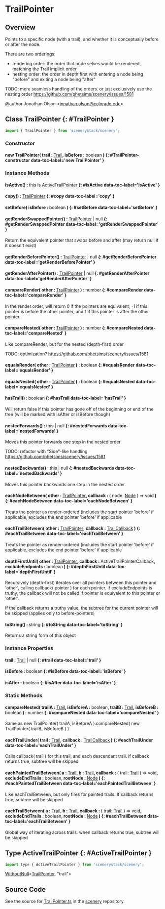 # TrailPointer

## Overview

Points to a specific node (with a trail), and whether it is conceptually before or after the node.

There are two orderings:
- rendering order: the order that node selves would be rendered, matching the Trail implicit order
- nesting order:   the order in depth first with entering a node being "before" and exiting a node being "after"

TODO: more seamless handling of the orders. or just exclusively use the nesting order https://github.com/phetsims/scenery/issues/1581

@author Jonathan Olson &lt;jonathan.olson@colorado.edu&gt;

## Class TrailPointer {: #TrailPointer }


```js
import { TrailPointer } from 'scenerystack/scenery';
```
### Constructor

#### new TrailPointer( trail : <span style="font-weight: 400;">[Trail](../scenery/Trail.md)</span>, isBefore : <span style="font-weight: 400;"><span style="color: hsla(calc(var(--md-hue) + 180deg),80%,40%,1);">boolean</span></span> ) {: #TrailPointer-constructor data-toc-label='new TrailPointer' }

### Instance Methods

#### isActive() : <span style="font-weight: 400;"><span style="color: hsla(calc(var(--md-hue) + 180deg),80%,40%,1);">this</span> is [ActiveTrailPointer](../scenery/TrailPointer.md#ActiveTrailPointer)</span> {: #isActive data-toc-label='isActive' }

#### copy() : <span style="font-weight: 400;">[TrailPointer](../scenery/TrailPointer.md)</span> {: #copy data-toc-label='copy' }

#### setBefore( isBefore : <span style="font-weight: 400;"><span style="color: hsla(calc(var(--md-hue) + 180deg),80%,40%,1);">boolean</span></span> ) {: #setBefore data-toc-label='setBefore' }

#### getRenderSwappedPointer() : <span style="font-weight: 400;">[TrailPointer](../scenery/TrailPointer.md) | <span style="color: hsla(calc(var(--md-hue) + 180deg),80%,40%,1);">null</span></span> {: #getRenderSwappedPointer data-toc-label='getRenderSwappedPointer' }

Return the equivalent pointer that swaps before and after (may return null if it doesn't exist)

#### getRenderBeforePointer() : <span style="font-weight: 400;">[TrailPointer](../scenery/TrailPointer.md) | <span style="color: hsla(calc(var(--md-hue) + 180deg),80%,40%,1);">null</span></span> {: #getRenderBeforePointer data-toc-label='getRenderBeforePointer' }

#### getRenderAfterPointer() : <span style="font-weight: 400;">[TrailPointer](../scenery/TrailPointer.md) | <span style="color: hsla(calc(var(--md-hue) + 180deg),80%,40%,1);">null</span></span> {: #getRenderAfterPointer data-toc-label='getRenderAfterPointer' }

#### compareRender( other : <span style="font-weight: 400;">[TrailPointer](../scenery/TrailPointer.md)</span> ) : <span style="font-weight: 400;"><span style="color: hsla(calc(var(--md-hue) + 180deg),80%,40%,1);">number</span></span> {: #compareRender data-toc-label='compareRender' }

In the render order, will return 0 if the pointers are equivalent, -1 if this pointer is before the
other pointer, and 1 if this pointer is after the other pointer.

#### compareNested( other : <span style="font-weight: 400;">[TrailPointer](../scenery/TrailPointer.md)</span> ) : <span style="font-weight: 400;"><span style="color: hsla(calc(var(--md-hue) + 180deg),80%,40%,1);">number</span></span> {: #compareNested data-toc-label='compareNested' }

Like compareRender, but for the nested (depth-first) order

TODO: optimization? https://github.com/phetsims/scenery/issues/1581

#### equalsRender( other : <span style="font-weight: 400;">[TrailPointer](../scenery/TrailPointer.md)</span> ) : <span style="font-weight: 400;"><span style="color: hsla(calc(var(--md-hue) + 180deg),80%,40%,1);">boolean</span></span> {: #equalsRender data-toc-label='equalsRender' }

#### equalsNested( other : <span style="font-weight: 400;">[TrailPointer](../scenery/TrailPointer.md)</span> ) : <span style="font-weight: 400;"><span style="color: hsla(calc(var(--md-hue) + 180deg),80%,40%,1);">boolean</span></span> {: #equalsNested data-toc-label='equalsNested' }

#### hasTrail() : <span style="font-weight: 400;"><span style="color: hsla(calc(var(--md-hue) + 180deg),80%,40%,1);">boolean</span></span> {: #hasTrail data-toc-label='hasTrail' }

Will return false if this pointer has gone off of the beginning or end of the tree (will be marked with isAfter or
isBefore though)

#### nestedForwards() : <span style="font-weight: 400;"><span style="color: hsla(calc(var(--md-hue) + 180deg),80%,40%,1);">this</span> | <span style="color: hsla(calc(var(--md-hue) + 180deg),80%,40%,1);">null</span></span> {: #nestedForwards data-toc-label='nestedForwards' }

Moves this pointer forwards one step in the nested order

TODO: refactor with "Side"-like handling https://github.com/phetsims/scenery/issues/1581

#### nestedBackwards() : <span style="font-weight: 400;"><span style="color: hsla(calc(var(--md-hue) + 180deg),80%,40%,1);">this</span> | <span style="color: hsla(calc(var(--md-hue) + 180deg),80%,40%,1);">null</span></span> {: #nestedBackwards data-toc-label='nestedBackwards' }

Moves this pointer backwards one step in the nested order

#### eachNodeBetween( other : <span style="font-weight: 400;">[TrailPointer](../scenery/TrailPointer.md)</span>, callback : <span style="font-weight: 400;">( node: [Node](../scenery/Node.md) ) =&gt; <span style="color: hsla(calc(var(--md-hue) + 180deg),80%,40%,1);">void</span></span> ) {: #eachNodeBetween data-toc-label='eachNodeBetween' }

Treats the pointer as render-ordered (includes the start pointer 'before' if applicable, excludes the end pointer
'before' if applicable

#### eachTrailBetween( other : <span style="font-weight: 400;">[TrailPointer](../scenery/TrailPointer.md)</span>, callback : <span style="font-weight: 400;">[TrailCallback](../scenery/Trail.md#TrailCallback)</span> ) {: #eachTrailBetween data-toc-label='eachTrailBetween' }

Treats the pointer as render-ordered (includes the start pointer 'before' if applicable, excludes the end pointer
'before' if applicable

#### depthFirstUntil( other : <span style="font-weight: 400;">[TrailPointer](../scenery/TrailPointer.md)</span>, callback : <span style="font-weight: 400;">ActiveTrailPointerCallback</span>, excludeEndpoints : <span style="font-weight: 400;"><span style="color: hsla(calc(var(--md-hue) + 180deg),80%,40%,1);">boolean</span></span> ) {: #depthFirstUntil data-toc-label='depthFirstUntil' }

Recursively (depth-first) iterates over all pointers between this pointer and 'other', calling
callback( pointer ) for each pointer. If excludeEndpoints is truthy, the callback will not be
called if pointer is equivalent to this pointer or 'other'.

If the callback returns a truthy value, the subtree for the current pointer will be skipped
(applies only to before-pointers)

#### toString() : <span style="font-weight: 400;"><span style="color: hsla(calc(var(--md-hue) + 180deg),80%,40%,1);">string</span></span> {: #toString data-toc-label='toString' }

Returns a string form of this object

### Instance Properties

#### trail : <span style="font-weight: 400;">[Trail](../scenery/Trail.md) | <span style="color: hsla(calc(var(--md-hue) + 180deg),80%,40%,1);">null</span></span> {: #trail data-toc-label='trail' }

#### isBefore : <span style="font-weight: 400;"><span style="color: hsla(calc(var(--md-hue) + 180deg),80%,40%,1);">boolean</span></span> {: #isBefore data-toc-label='isBefore' }

#### isAfter : <span style="font-weight: 400;"><span style="color: hsla(calc(var(--md-hue) + 180deg),80%,40%,1);">boolean</span></span> {: #isAfter data-toc-label='isAfter' }

### Static Methods

#### compareNested( trailA : <span style="font-weight: 400;">[Trail](../scenery/Trail.md)</span>, isBeforeA : <span style="font-weight: 400;"><span style="color: hsla(calc(var(--md-hue) + 180deg),80%,40%,1);">boolean</span></span>, trailB : <span style="font-weight: 400;">[Trail](../scenery/Trail.md)</span>, isBeforeB : <span style="font-weight: 400;"><span style="color: hsla(calc(var(--md-hue) + 180deg),80%,40%,1);">boolean</span></span> ) : <span style="font-weight: 400;"><span style="color: hsla(calc(var(--md-hue) + 180deg),80%,40%,1);">number</span></span> {: #compareNested data-toc-label='compareNested' }

Same as new TrailPointer( trailA, isBeforeA ).compareNested( new TrailPointer( trailB, isBeforeB ) )

#### eachTrailUnder( trail : <span style="font-weight: 400;">[Trail](../scenery/Trail.md)</span>, callback : <span style="font-weight: 400;">[TrailCallback](../scenery/Trail.md#TrailCallback)</span> ) {: #eachTrailUnder data-toc-label='eachTrailUnder' }

Calls callback( trail ) for this trail, and each descendant trail. If callback returns true, subtree will be skipped

#### eachPaintedTrailBetween( a : <span style="font-weight: 400;">[Trail](../scenery/Trail.md)</span>, b : <span style="font-weight: 400;">[Trail](../scenery/Trail.md)</span>, callback : <span style="font-weight: 400;">( trail: [Trail](../scenery/Trail.md) ) =&gt; <span style="color: hsla(calc(var(--md-hue) + 180deg),80%,40%,1);">void</span></span>, excludeEndTrails : <span style="font-weight: 400;"><span style="color: hsla(calc(var(--md-hue) + 180deg),80%,40%,1);">boolean</span></span>, rootNode : <span style="font-weight: 400;">[Node](../scenery/Node.md)</span> ) {: #eachPaintedTrailBetween data-toc-label='eachPaintedTrailBetween' }

Like eachTrailBetween, but only fires for painted trails. If callback returns true, subtree will be skipped

#### eachTrailBetween( a : <span style="font-weight: 400;">[Trail](../scenery/Trail.md)</span>, b : <span style="font-weight: 400;">[Trail](../scenery/Trail.md)</span>, callback : <span style="font-weight: 400;">( trail: [Trail](../scenery/Trail.md) ) =&gt; <span style="color: hsla(calc(var(--md-hue) + 180deg),80%,40%,1);">void</span></span>, excludeEndTrails : <span style="font-weight: 400;"><span style="color: hsla(calc(var(--md-hue) + 180deg),80%,40%,1);">boolean</span></span>, rootNode : <span style="font-weight: 400;">[Node](../scenery/Node.md)</span> ) {: #eachTrailBetween data-toc-label='eachTrailBetween' }

Global way of iterating across trails. when callback returns true, subtree will be skipped



## Type ActiveTrailPointer {: #ActiveTrailPointer }


```js
import type { ActiveTrailPointer } from 'scenerystack/scenery';
```


[WithoutNull](../phet-core/WithoutNull.md)&lt;[TrailPointer](../scenery/TrailPointer.md), "trail"&gt;



## Source Code

See the source for [TrailPointer.ts](https://github.com/phetsims/scenery/blob/main/js/util/TrailPointer.ts) in the [scenery](https://github.com/phetsims/scenery) repository.
